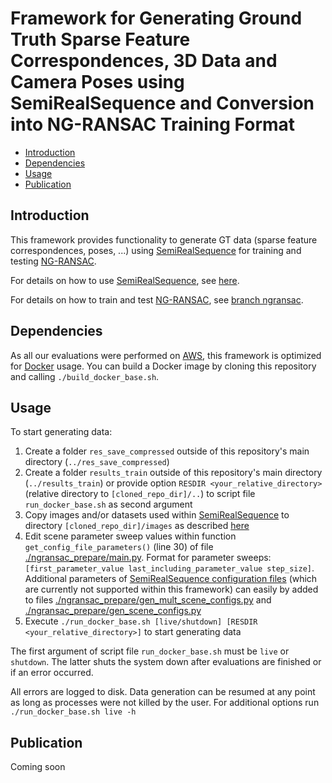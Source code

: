 # Framework for Generating Ground Truth Sparse Feature Correspondences, 3D Data and Camera Poses using SemiRealSequence and Conversion into NG-RANSAC Training Format

- [Introduction](#introduction)
- [Dependencies](#dependencies)
- [Usage](#usage)
- [Publication](#publication)

## Introduction <a name="introduction"></a>

This framework provides functionality to generate GT data (sparse feature correspondences, poses, ...) using [SemiRealSequence](https://github.com/josefmaierfl/SemiRealSequence) for training and testing [NG-RANSAC](https://github.com/josefmaierfl/autocalib_test_package/tree/ngransac).

For details on how to use [SemiRealSequence](https://github.com/josefmaierfl/SemiRealSequence), see [here](https://github.com/josefmaierfl/SemiRealSequence).

For details on how to train and test [NG-RANSAC](https://github.com/josefmaierfl/autocalib_test_package/tree/ngransac), see [branch ngransac](https://github.com/josefmaierfl/autocalib_test_package/tree/ngransac).

## Dependencies <a name="dependencies"></a>

As all our evaluations were performed on [AWS](https://aws.amazon.com/), this framework is optimized for [Docker](https://docs.docker.com/get-docker/) usage.
You can build a Docker image by cloning this repository and calling `./build_docker_base.sh`.

## Usage <a name="usage"></a>

To start generating data:
1. Create a folder `res_save_compressed` outside of this repository's main directory (`../res_save_compressed`)
2. Create a folder `results_train` outside of this repository's main directory (`../results_train`) or provide option `RESDIR <your_relative_directory>` (relative directory to `[cloned_repo_dir]/..`) to script file `run_docker_base.sh` as second argument
3. Copy images and/or datasets used within [SemiRealSequence](https://github.com/josefmaierfl/SemiRealSequence) to directory `[cloned_repo_dir]/images` as described [here](https://github.com/josefmaierfl/SemiRealSequence#image-folder)
4. Edit scene parameter sweep values within function `get_config_file_parameters()` (line 30) of file [./ngransac_prepare/main.py](./ngransac_prepare/main.py).
Format for parameter sweeps: `[first_parameter_value last_including_parameter_value step_size]`.
Additional parameters of [SemiRealSequence configuration files](https://github.com/josefmaierfl/SemiRealSequence#config-file) (which are currently not supported within this framework) can easily by added to files [./ngransac_prepare/gen_mult_scene_configs.py](./ngransac_prepare/gen_mult_scene_configs.py) and [./ngransac_prepare/gen_scene_configs.py](./ngransac_prepare/gen_scene_configs.py)
5. Execute `./run_docker_base.sh [live/shutdown] [RESDIR <your_relative_directory>]` to start generating data

The first argument of script file `run_docker_base.sh` must be `live` or `shutdown`.
The latter shuts the system down after evaluations are finished or if an error occurred.

All errors are logged to disk.
Data generation can be resumed at any point as long as processes were not killed by the user.
For additional options run `./run_docker_base.sh live -h`

## Publication <a name="publication"></a>

Coming soon

<!--
```
@inproceedings{maier2020semireal,
  title={Unlimited Semi-Real-World Ground Truth Generation for Feature-Based Applications},
  author={Maier, Josef},
  booktitle={ACCV},
  year={2020}
}
```
-->
